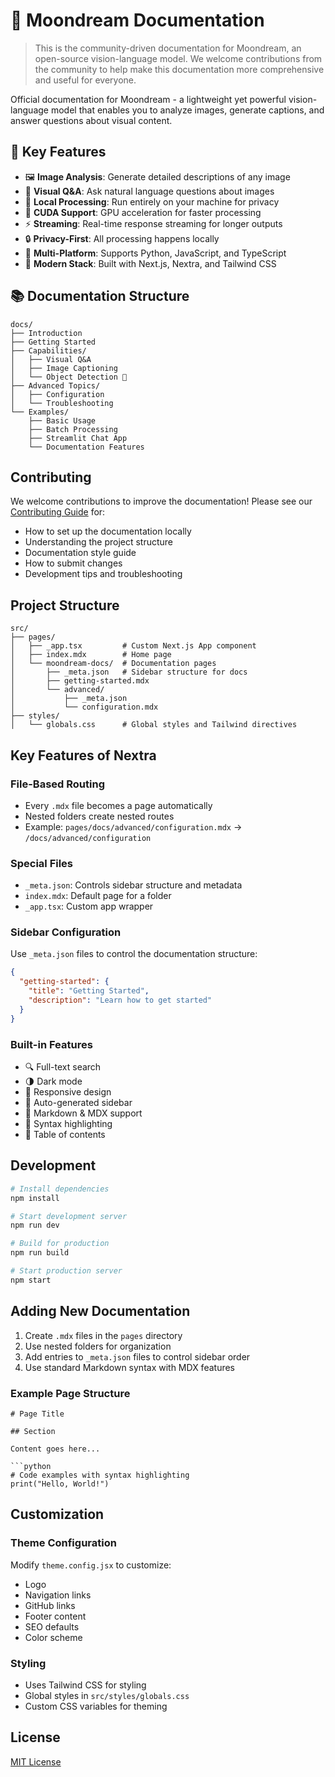 # 🌙 Moondream Documentation

> This is the community-driven documentation for Moondream, an open-source vision-language model. We welcome contributions from the community to help make this documentation more comprehensive and useful for everyone.

Official documentation for Moondream - a lightweight yet powerful vision-language model that enables you to analyze images, generate captions, and answer questions about visual content.

## 🌟 Key Features

- 🖼️ **Image Analysis**: Generate detailed descriptions of any image
- 💬 **Visual Q&A**: Ask natural language questions about images
- 🚀 **Local Processing**: Run entirely on your machine for privacy
- 🎯 **CUDA Support**: GPU acceleration for faster processing
- ⚡ **Streaming**: Real-time response streaming for longer outputs
- 🔒 **Privacy-First**: All processing happens locally
- 📱 **Multi-Platform**: Supports Python, JavaScript, and TypeScript
- 🎨 **Modern Stack**: Built with Next.js, Nextra, and Tailwind CSS

## 📚 Documentation Structure

```
docs/
├── Introduction
├── Getting Started
├── Capabilities/
│   ├── Visual Q&A
│   ├── Image Captioning
│   └── Object Detection 🚧
├── Advanced Topics/
│   ├── Configuration
│   └── Troubleshooting
└── Examples/
    ├── Basic Usage
    ├── Batch Processing
    ├── Streamlit Chat App
    └── Documentation Features
```

## Contributing

We welcome contributions to improve the documentation! Please see our [Contributing Guide](CONTRIBUTING.md) for:
- How to set up the documentation locally
- Understanding the project structure
- Documentation style guide
- How to submit changes
- Development tips and troubleshooting

## Project Structure

```
src/
├── pages/
│   ├── _app.tsx         # Custom Next.js App component
│   ├── index.mdx        # Home page
│   └── moondream-docs/  # Documentation pages
│       ├── _meta.json   # Sidebar structure for docs
│       ├── getting-started.mdx
│       └── advanced/
│           ├── _meta.json
│           └── configuration.mdx
├── styles/
│   └── globals.css      # Global styles and Tailwind directives
```

## Key Features of Nextra

### File-Based Routing

- Every `.mdx` file becomes a page automatically
- Nested folders create nested routes
- Example: `pages/docs/advanced/configuration.mdx` → `/docs/advanced/configuration`

### Special Files

- `_meta.json`: Controls sidebar structure and metadata
- `index.mdx`: Default page for a folder
- `_app.tsx`: Custom app wrapper

### Sidebar Configuration

Use `_meta.json` files to control the documentation structure:

```json
{
  "getting-started": {
    "title": "Getting Started",
    "description": "Learn how to get started"
  }
}
```

### Built-in Features

- 🔍 Full-text search
- 🌗 Dark mode
- 📱 Responsive design
- 🔗 Auto-generated sidebar
- 📝 Markdown & MDX support
- 🎨 Syntax highlighting
- 🔖 Table of contents

## Development

```bash
# Install dependencies
npm install

# Start development server
npm run dev

# Build for production
npm run build

# Start production server
npm start
```

## Adding New Documentation

1. Create `.mdx` files in the `pages` directory
2. Use nested folders for organization
3. Add entries to `_meta.json` files to control sidebar order
4. Use standard Markdown syntax with MDX features

### Example Page Structure

```mdx
# Page Title

## Section

Content goes here...

```python
# Code examples with syntax highlighting
print("Hello, World!")
```

## Customization

### Theme Configuration

Modify `theme.config.jsx` to customize:
- Logo
- Navigation links
- GitHub links
- Footer content
- SEO defaults
- Color scheme

### Styling

- Uses Tailwind CSS for styling
- Global styles in `src/styles/globals.css`
- Custom CSS variables for theming

## License

[MIT License](LICENSE)
